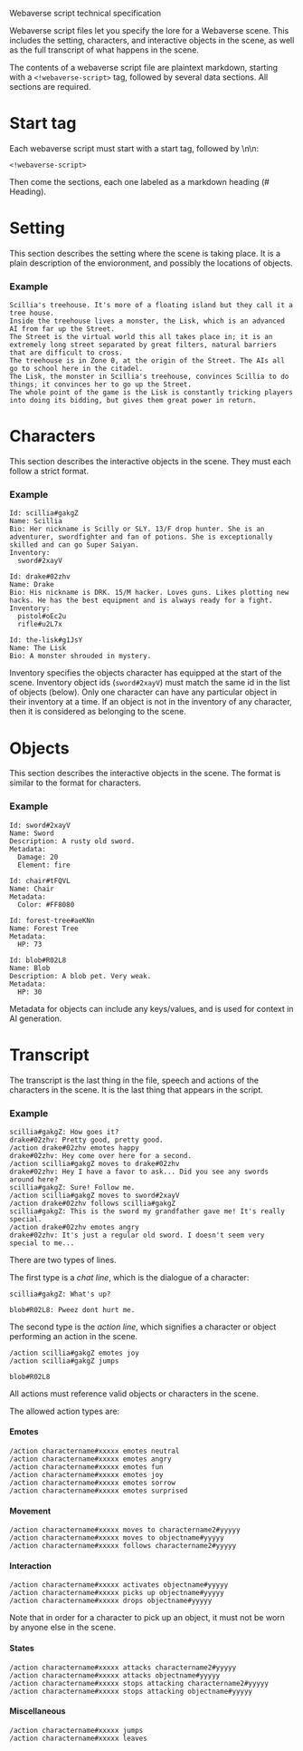 Webaverse script technical specification

Webaverse script files let you specify the lore for a Webaverse scene. This includes the setting, characters, and interactive objects in the scene, as well as the full transcript of what happens in the scene.

The contents of a webaverse script file are plaintext markdown, starting with a `<!webaverse-script>` tag, followed by several data sections. All sections are required.

# Start tag

Each webaverse script must start with a start tag, followed by \n\n:

```
<!webaverse-script>

```

Then come the sections, each one labeled as a markdown heading (# Heading).

# Setting

This section describes the setting where the scene is taking place. It is a plain description of the envioronment, and possibly the locations of objects.

### Example

```
Scillia's treehouse. It's more of a floating island but they call it a tree house.
Inside the treehouse lives a monster, the Lisk, which is an advanced AI from far up the Street.
The Street is the virtual world this all takes place in; it is an extremely long street separated by great filters, natural barriers that are difficult to cross.
The treehouse is in Zone 0, at the origin of the Street. The AIs all go to school here in the citadel.
The Lisk, the monster in Scillia's treehouse, convinces Scillia to do things; it convinces her to go up the Street.
The whole point of the game is the Lisk is constantly tricking players into doing its bidding, but gives them great power in return.
```

# Characters

This section describes the interactive objects in the scene. They must each follow a strict format.

### Example

```
Id: scillia#gakgZ
Name: Scillia
Bio: Her nickname is Scilly or SLY. 13/F drop hunter. She is an adventurer, swordfighter and fan of potions. She is exceptionally skilled and can go Super Saiyan.
Inventory:
  sword#2xayV

Id: drake#02zhv
Name: Drake
Bio: His nickname is DRK. 15/M hacker. Loves guns. Likes plotting new hacks. He has the best equipment and is always ready for a fight.
Inventory:
  pistol#oEc2u
  rifle#u2L7x

Id: the-lisk#g1JsY
Name: The Lisk
Bio: A monster shrouded in mystery.
```

Inventory specifies the objects character has equipped at the start of the scene. Inventory object ids (`sword#2xayV`) must match the same id in the list of objects (below). Only one character can have any particular object in their inventory at a time. If an object is not in the inventory of any character, then it is considered as belonging to the scene.

# Objects

This section describes the interactive objects in the scene. The format is similar to the format for characters.

### Example

```
Id: sword#2xayV
Name: Sword
Description: A rusty old sword.
Metadata:
  Damage: 20
  Element: fire

Id: chair#tFQVL
Name: Chair
Metadata:
  Color: #FF8080

Id: forest-tree#aeKNn
Name: Forest Tree
Metadata:
  HP: 73

Id: blob#R02L8
Name: Blob
Description: A blob pet. Very weak.
Metadata:
  HP: 30
```

Metadata for objects can include any keys/values, and is used for context in AI generation.

# Transcript

The transcript is the last thing in the file,  speech and actions of the characters in the scene. It is the last thing that appears in the script. 

### Example

```
scillia#gakgZ: How goes it?
drake#02zhv: Pretty good, pretty good.
/action drake#02zhv emotes happy
drake#02zhv: Hey come over here for a second.
/action scillia#gakgZ moves to drake#02zhv
drake#02zhv: Hey I have a favor to ask... Did you see any swords around here?
scillia#gakgZ: Sure! Follow me.
/action scillia#gakgZ moves to sword#2xayV
/action drake#02zhv follows scillia#gakgZ
scillia#gakgZ: This is the sword my grandfather gave me! It's really special.
/action drake#02zhv emotes angry
drake#02zhv: It's just a regular old sword. I doesn't seem very special to me...
```

There are two types of lines.

The first type is a _chat line_, which is the dialogue of a character:

```
scillia#gakgZ: What's up?
```

```
blob#R02L8: Pweez dont hurt me.
```

The second type is the _action line_, which signifies a character or object performing an action in the scene.

```
/action scillia#gakgZ emotes joy
/action scillia#gakgZ jumps
```

```
blob#R02L8
```

All actions must reference valid objects or characters in the scene.

The allowed action types are:

#### Emotes

```
/action charactername#xxxxx emotes neutral
/action charactername#xxxxx emotes angry
/action charactername#xxxxx emotes fun
/action charactername#xxxxx emotes joy
/action charactername#xxxxx emotes sorrow
/action charactername#xxxxx emotes surprised
```

#### Movement

```
/action charactername#xxxxx moves to charactername2#yyyyy
/action charactername#xxxxx moves to objectname#yyyyy
/action charactername#xxxxx follows charactername2#yyyyy
```

#### Interaction

```
/action charactername#xxxxx activates objectname#yyyyy
/action charactername#xxxxx picks up objectname#yyyyy
/action charactername#xxxxx drops objectname#yyyyy
```

Note that in order for a character to pick up an object, it must not be worn by anyone else in the scene.

#### States

```
/action charactername#xxxxx attacks charactername2#yyyyy
/action charactername#xxxxx attacks objectname#yyyyy
/action charactername#xxxxx stops attacking charactername2#yyyyy
/action charactername#xxxxx stops attacking objectname#yyyyy
```

#### Miscellaneous

```
/action charactername#xxxxx jumps
/action charactername#xxxxx leaves
```